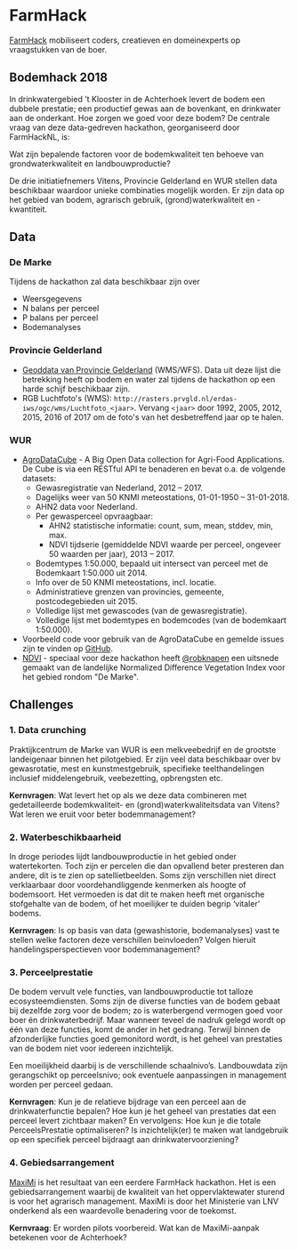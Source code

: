 # FarmHack 

[FarmHack](farmhack.nl) mobiliseert coders, creatieven en domeinexperts op vraagstukken van de boer.

## Bodemhack 2018

In drinkwatergebied ’t Klooster in de Achterhoek levert de bodem een dubbele prestatie; een productief gewas aan de bovenkant, en drinkwater aan de onderkant. Hoe zorgen we goed voor deze bodem? De centrale vraag van deze data-gedreven hackathon, georganiseerd door FarmHackNL, is:

Wat zijn bepalende factoren voor de bodemkwaliteit ten behoeve van grondwaterkwaliteit en landbouwproductie?

De drie initiatiefnemers Vitens, Provincie Gelderland en WUR stellen data beschikbaar waardoor unieke combinaties mogelijk worden.  Er zijn data op het gebied van bodem, agrarisch gebruik, (grond)waterkwaliteit en -kwantiteit.

## Data

### De Marke

Tijdens de hackathon zal data beschikbaar zijn over 

- Weersgegevens
- N balans per perceel
- P balans per perceel
- Bodemanalyses

### Provincie Gelderland

- [Geoddata van Provincie Gelderland](http://geoserver.prvgld.nl/geoserver/web/?wicket:bookmarkablePage=:org.geoserver.web.demo.MapPreviewPage) (WMS/WFS). Data uit deze lijst die betrekking heeft op bodem en water zal tijdens de hackathon op een harde schijf beschikbaar zijn.
- RGB Luchtfoto's (WMS): `http://rasters.prvgld.nl/erdas-iws/ogc/wms/Luchtfoto_<jaar>`. Vervang `<jaar>` door 1992, 2005, 2012, 2015, 2016 of 2017 om de foto's van het desbetreffend jaar op te halen.

### WUR 

- [AgroDataCube](http://agrodatacube.wur.nl) - A Big Open Data collection for Agri-Food Applications. De Cube is via een RESTful API te benaderen en bevat o.a. de volgende datasets:
  - Gewasregistratie van Nederland, 2012 – 2017.
  - Dagelijks weer van 50 KNMI meteostations, 01-01-1950 – 31-01-2018.
  - AHN2 data voor Nederland.
  - Per gewasperceel opvraagbaar:
    - AHN2 statistische informatie: count, sum, mean, stddev, min, max.
    - NDVI tijdserie (gemiddelde NDVI waarde per perceel, ongeveer 50 waarden per jaar), 2013 – 2017.
  - Bodemtypes 1:50.000, bepaald uit intersect van perceel met de Bodemkaart 1:50.000 uit 2014.
  - Info over de 50 KNMI meteostations, incl. locatie.
  - Administratieve grenzen van provincies, gemeente, postcodegebieden uit 2015.
  - Volledige lijst met gewascodes (van de gewasregistratie).
  - Volledige lijst met bodemtypes en bodemcodes (van de bodemkaart 1:50.000).
 - Voorbeeld code voor gebruik van de AgroDataCube en gemelde issues zijn te vinden op [GitHub](https://github.com/AgroDataCube).
 - [NDVI](https://github.com/FarmHackNL/Bodemhack-2018/tree/master/data/NDVI) - speciaal voor deze hackathon heeft [@robknapen](https://github.com/robknapen) een uitsnede gemaakt van de landelijke Normalized Difference Vegetation Index voor het gebied rondom "De Marke".

## Challenges

### 1. Data crunching

Praktijkcentrum de Marke van WUR is een melkveebedrijf en de grootste landeigenaar binnen het pilotgebied. Er zijn veel data beschikbaar over bv gewasrotatie, mest en kunstmestgebruik, specifieke teelthandelingen inclusief middelengebruik, veebezetting, opbrengsten etc. 


**Kernvragen**: Wat levert het op als we deze data combineren met gedetailleerde bodemkwaliteit- en (grond)waterkwaliteitsdata van Vitens? Wat leren we eruit voor beter bodemmanagement?

### 2. Waterbeschikbaarheid

In droge periodes lijdt landbouwproductie in het gebied onder watertekorten. Toch zijn er percelen die dan opvallend beter presteren dan andere, dit is te zien op satellietbeelden. Soms zijn verschillen niet direct verklaarbaar door voordehandliggende kenmerken als hoogte of bodemsoort. Het vermoeden is dat dit te maken heeft met organische stofgehalte van de bodem, of het moeilijker te duiden begrip ‘vitaler’ bodems. 

**Kernvragen**: Is op basis van data (gewashistorie, bodemanalyses) vast te stellen welke factoren deze verschillen beinvloeden? Volgen hieruit handelingsperspectieven voor bodemmanagement?

### 3. Perceelprestatie

De bodem vervult vele functies, van landbouwproductie tot talloze ecosysteemdiensten. Soms zijn de diverse functies van de bodem gebaat bij dezelfde zorg voor de bodem; zo is waterbergend vermogen goed voor boer én drinkwaterbedrijf. Maar wanneer teveel de nadruk gelegd wordt op één van deze functies, komt de ander in het gedrang. Terwijl binnen de afzonderlijke functies goed gemonitord wordt, is het geheel van prestaties van de bodem niet voor iedereen inzichtelijk.

Een moeilijkheid daarbij is de verschillende schaalnivo’s. Landbouwdata zijn gerangschikt op perceelsnivo; ook eventuele aanpassingen in management worden per perceel gedaan.

**Kernvragen**: Kun je de relatieve bijdrage van een perceel aan de drinkwaterfunctie bepalen? Hoe kun je het geheel van prestaties dat een perceel levert zichtbaar maken? En vervolgens: Hoe kun je die totale PerceelsPrestatie optimaliseren? Is inzichtelijk(er) te maken wat landgebruik op een specifiek perceel bijdraagt aan drinkwatervoorziening?

### 4. Gebiedsarrangement

[MaxiMi](https://www.farmhack.nl/winnaar-maximi-op-weg-naar-nieuw-mineralenbeleid/) is het resultaat van een eerdere FarmHack hackathon. Het is een gebiedsarrangement waarbij de kwaliteit van het oppervlaktewater sturend is voor het agrarisch management. MaxiMi is door het Ministerie van LNV onderkend als een waardevolle benadering voor de toekomst. 

**Kernvraag**: Er worden pilots voorbereid. Wat kan de MaxiMi-aanpak betekenen voor de Achterhoek?
